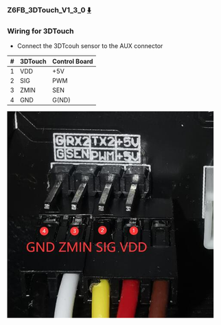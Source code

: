 ### Z6FB_3DTouch_V1_3_0 [:arrow_down:](./Z6FB_3DTouch_V1_3_0.zip)
### Wiring for 3DTouch
- Connect the 3DTcouh sensor to the AUX connector     

|  #        |  3DTouch  |Control Board|
|-----------|-----------|-------------|
|  1        |  VDD      |     +5V     |
|  2        |  SIG      |     PWM     |
|  3        |  ZMIN     |     SEN     |
|  4        |  GND      |     G(ND)   |

![](wiring.jpg)  
